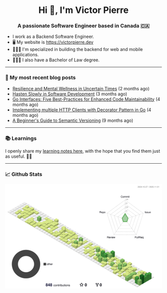 <h1 align="center">Hi 👋, I'm Victor Pierre</h1>
<h3 align="center">A passionate Software Engineer based in Canada 🇨🇦</h3>

- I work as a Backend Software Engineer.
- 🖥 My website is https://victorpierre.dev
- 👨🏻‍💻 I'm specialized in building the backend for web and mobile applications.
- 👨🏻‍⚖️ I also have a Bachelor of Law degree.

---

### 📝 My most recent blog posts

- [Resilience and Mental Wellness in Uncertain Times](https://victorpierre.dev/blog/mental-health/) (2 months ago)
- [Hasten Slowly in Software Development](https://victorpierre.dev/blog/festina-lente/) (3 months ago)
- [Go Interfaces: Five Best-Practices for Enhanced Code Maintainability](https://victorpierre.dev/blog/five-go-interfaces-best-practices/) (4 months ago)
- [Implementing multiple HTTP Clients with Decorator Pattern in Go](https://victorpierre.dev/blog/decorator-pattern-in-go/) (4 months ago)
- [A Beginner&#39;s Guide to Semantic Versioning](https://victorpierre.dev/blog/beginners-guide-semantic-versioning/) (9 months ago)

---

### 📚 Learnings
I openly share my [learning notes here](https://victorpierre.dev/learning/), with the hope that you find them just as useful. 🙇🏻

---

### 📈 Github Stats

<p align="center" >
	<picture>
	  <source media="(prefers-color-scheme: dark)"  srcset="https://raw.githubusercontent.com/victorpierredev/victorpierredev/output-3d-contrib/night.svg" />
	  <source media="(prefers-color-scheme: light)" srcset="https://raw.githubusercontent.com/victorpierredev/victorpierredev/output-3d-contrib/day.svg" />
	  <img alt="github profile contributions chart"    src="https://raw.githubusercontent.com/victorpierredev/victorpierredev/output-3d-contrib/day.svg" />
	</picture>
</p>

